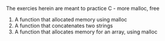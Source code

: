 The exercies herein are meant to practice C - more malloc, free
1. A function that allocated memory using malloc
2. A function that concatenates two strings
3. A function that allocates memory for an array, using malloc
